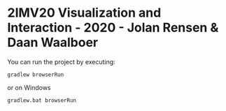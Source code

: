 # 2IMV20 Visualization and Interaction - 2020 - Jolan Rensen & Daan Waalboer

You can run the project by executing:

    gradlew browserRun
or on Windows

    gradlew.bat browserRun
